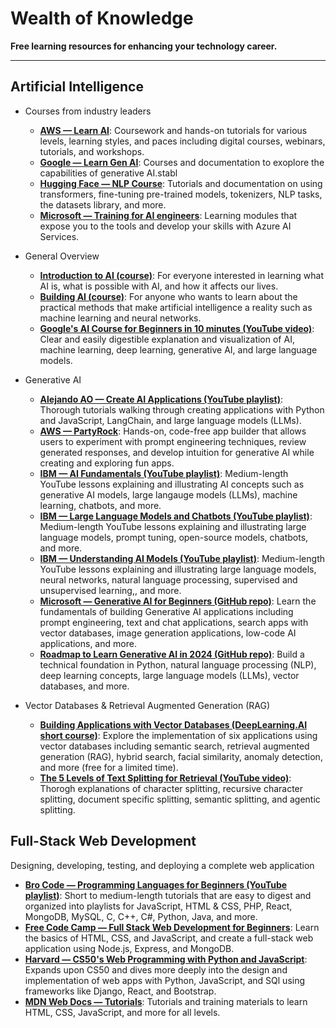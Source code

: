 # Wealth of Knowledge
**Free learning resources for enhancing your technology career.**

---------------------------------------------------------

## Artificial Intelligence
* Courses from industry leaders
    + **[AWS — Learn AI](https://aws.amazon.com/machine-learning/learn/)**: Coursework and hands-on tutorials for various levels, learning styles, and paces including digital courses, webinars, tutorials, and workshops.
    + **[Google — Learn Gen AI](https://ai.google/build?featured=learn_gen_ai&tagid=ml-learn_gen_ai)**: Courses and documentation to exoplore the capabilities of generative AI.stabl
    + **[Hugging Face — NLP Course](https://huggingface.co/learn/nlp-course/chapter1/1)**: Tutorials and documentation on using transformers, fine-tuning pre-trained models, tokenizers, NLP tasks, the datasets library, and more.
    + **[Microsoft — Training for AI engineers](https://learn.microsoft.com/en-us/training/career-paths/ai-engineer)**: Learning modules that expose you to the tools and develop your skills with Azure AI Services.

* General Overview
    + **[Introduction to AI (course)](https://course.elementsofai.com/)**: For everyone interested in learning what AI is, what is possible with AI, and how it affects our lives.
    + **[Building AI (course)](https://buildingai.elementsofai.com/)**: For anyone who wants to learn about the practical methods that make artificial intelligence a reality such as machine learning and neural networks.
    + **[Google's AI Course for Beginners in 10 minutes (YouTube video)](https://www.youtube.com/watch?v=Yq0QkCxoTHM&ab_channel=JeffSu)**: Clear and easily digestible explanation and visualization of AI, machine learning, deep learning, generative AI, and large language models.

* Generative AI
    + **[Alejando AO — Create AI Applications (YouTube playlist)](https://youtube.com/playlist?list=PLMVV8yyL2GN_n41v1ESBvDHwMbYYhlAh1&si=JUi4WvMHtBYd6zPF)**: Thorough tutorials walking through creating applications with Python and JavaScript, LangChain, and large language models (LLMs).
    + **[AWS — PartyRock](https://partyrock.aws/)**: Hands-on, code-free app builder that allows users to experiment with prompt engineering techniques, review generated responses, and develop intuition for generative AI while creating and exploring fun apps.
    + **[IBM — AI Fundamentals (YouTube playlist)](https://www.youtube.com/playlist?list=PLOspHqNVtKADfxkuDuHduUkDExBpEt3DF)**: Medium-length YouTube lessons explaining and illustrating AI concepts such as generative AI models, large langauge models (LLMs), machine learning, chatbots, and more.
    + **[IBM — Large Language Models and Chatbots (YouTube playlist)](https://www.youtube.com/playlist?list=PLOspHqNVtKAAsiohuZj1Bt4XpA3_bkS3c)**: Medium-length YouTube lessons explaining and illustrating large language models, prompt tuning, open-source models, chatbots, and more.
    + **[IBM — Understanding AI Models (YouTube playlist)](https://www.youtube.com/playlist?list=PLOspHqNVtKAC-FUNMq8qjYVw6_semZHw0)**: Medium-length YouTube lessons explaining and illustrating large language models, neural networks, natural language processing, supervised and unsupervised learning,, and more.
    + **[Microsoft — Generative AI for Beginners (GitHub repo)](https://microsoft.github.io/generative-ai-for-beginners/#/)**: Learn the fundamentals of building Generative AI applications including prompt engineering, text and chat applications, search apps with vector databases, image generation applications, low-code AI applications, and more.
    + **[Roadmap to Learn Generative AI in 2024 (GitHub repo)](https://github.com/krishnaik06/Roadmap-To-Learn-Generative-AI-In-2024)**: Build a technical foundation in Python, natural language processing (NLP), deep learning concepts, large language models (LLMs), vector databases, and more.
 
* Vector Databases & Retrieval Augmented Generation (RAG)
    + **[Building Applications with Vector Databases (DeepLearning.AI short course)](https://www.deeplearning.ai/short-courses/building-applications-vector-databases/?utm_medium=email&_hsmi=292205819&_hsenc=p2ANqtz-8Ehc43qo9yx-QEYTw_uhtOsvbWsM7iwacNtNkw29DChN0zkcqFanP2hVz13C1KniZ32_JdasuFIdmiihF50IWAGAzMt4S320N4avBEGOsGinFdCzs&utm_content=292205819)**: Explore the implementation of six applications using vector databases including semantic search, retrieval augmented generation (RAG), hybrid search, facial similarity, anomaly detection, and more (free for a limited time).
    + **[The 5 Levels of Text Splitting for Retrieval (YouTube video)](https://www.youtube.com/watch?v=8OJC21T2SL4&ab_channel=GregKamradt%28DataIndy%29)**: Thorogh explanations of character splitting, recursive character splitting, document specific splitting, semantic splitting, and agentic splitting.


## Full-Stack Web Development
Designing, developing, testing, and deploying a complete web application
+ **[Bro Code — Programming Languages for Beginners (YouTube playlist)](https://www.youtube.com/@BroCodez/playlists)**: Short to medium-length tutorials that are easy to digest and organized into playlists for JavaScript, HTML & CSS, PHP, React, MongoDB, MySQL, C, C++, C#, Python, Java, and more.
+ **[Free Code Camp — Full Stack Web Development for Beginners](https://www.youtube.com/watch?v=nu_pCVPKzTk&ab_channel=freeCodeCamp.org)**: Learn the basics of HTML, CSS, and JavaScript, and create a full-stack web application using Node.js, Express, and MongoDB.
+ **[Harvard — CS50's Web Programming with Python and JavaScript](https://pll.harvard.edu/course/cs50s-web-programming-python-and-javascript)**: Expands upon CS50 and dives more deeply into the design and implementation of web apps with Python, JavaScript, and SQl using frameworks like Django, React, and Bootstrap.
+ **[MDN Web Docs — Tutorials](https://developer.mozilla.org/en-US/docs/Web/Tutorials)**: Tutorials and training materials to learn HTML, CSS, JavaScript, and more for all levels.
